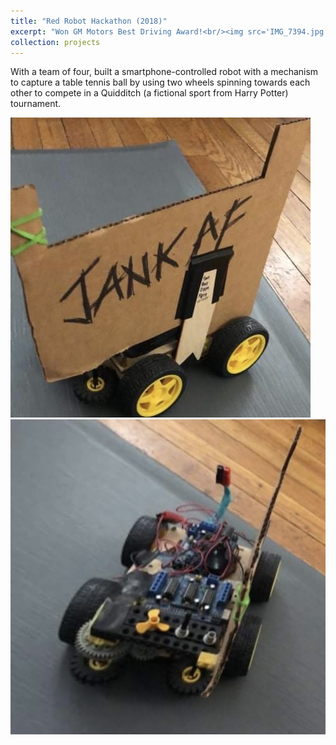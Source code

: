 ```yaml
---
title: "Red Robot Hackathon (2018)"
excerpt: "Won GM Motors Best Driving Award!<br/><img src='IMG_7394.jpg'>"
collection: projects
---
```


With a team of four, built a smartphone-controlled robot with a mechanism to capture a table tennis ball by using two wheels spinning towards each other to compete in a Quidditch (a fictional sport from Harry Potter) tournament.

![Image of Janky the Robot](IMG_7393.jpg)
![Another Image of Janky the Robot](IMG_7394.jpg)